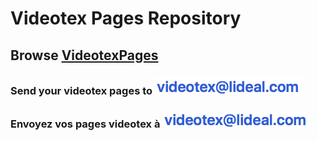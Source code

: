 # Videotex Pages Repository
 
## Browse [VideotexPages](https://github.com/XReyRobert/VideotexPagesRepository/tree/master/VideotexPages)

### Send your videotex pages to <img src="https://github.com/XReyRobert/VideotexPagesRepository/blob/master/ressources/email.png?raw=true">
### Envoyez vos pages videotex à <img src="https://github.com/XReyRobert/VideotexPagesRepository/blob/master/ressources/email.png?raw=true">

